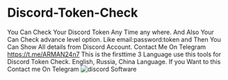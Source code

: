 # Discord-Token-Check
You Can Check Your Discord Token Any Time any where. And Also Your Can Check advance level option. Like email:password:token and Then You Can Show All details from Discord Account.
Contact Me On Telegram https://t.me/ARMAN24n7
This is the firsttime 3 Language use this tools for Discord Token Check. English, Russia, China Language. If you Want to this Contact me On Telegram
![discord Software](https://github.com/armanbd00/Discord-Token-Check/assets/138884676/0b5d9927-44ea-424d-b4ee-9994468c6de9)
